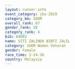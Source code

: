 ```yaml
---
layout: runner-info 
event_category: jbu-2019 
category_km: 16KM  
overall_rank: 67
gender_rank: 58
category_rank: 4
bib: 64002
name: SITI ZALINDA BINTI JALIL
category: 16KM Women Veteran
gender: Female
race_time: 2-24-36
country: Malaysia
---
```

